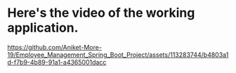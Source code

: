 # Here's the video of the working application.

https://github.com/Aniket-More-19/Employee_Management_Spring_Boot_Project/assets/113283744/b4803a1d-f7b9-4b89-91a1-a4365001dacc

